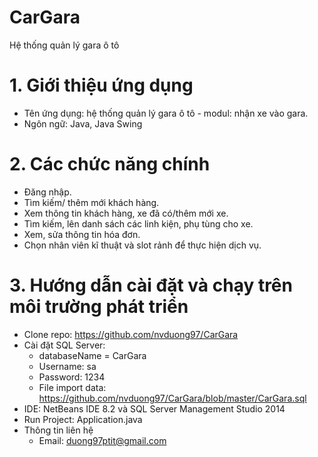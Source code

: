 # CarGara
Hệ thống quản lý gara ô tô
# 1. Giới thiệu ứng dụng
- Tên ứng dụng: hệ thống quản lý gara ô tô - modul: nhận xe vào gara.
- Ngôn ngữ: Java, Java Swing
# 2. Các chức năng chính
- Đăng nhập.
- Tìm kiếm/ thêm mới khách hàng.
- Xem thông tin khách hàng, xe đã có/thêm mới xe.
- Tìm kiếm, lên danh sách các linh kiện, phụ tùng cho xe.
- Xem, sửa thông tin hóa đơn.
- Chọn nhân viên kĩ thuật và slot rảnh để thực hiện dịch vụ.
# 3. Hướng dẫn cài đặt và chạy trên môi trường phát triển
- Clone repo: https://github.com/nvduong97/CarGara
- Cài đặt SQL Server:
  - databaseName = CarGara
  - Username: sa
  - Password: 1234
  - File import data: https://github.com/nvduong97/CarGara/blob/master/CarGara.sql
- IDE: NetBeans IDE 8.2 và SQL Server Management Studio 2014
- Run Project: Application.java
- Thông tin liên hệ
  - Email: duong97ptit@gmail.com

